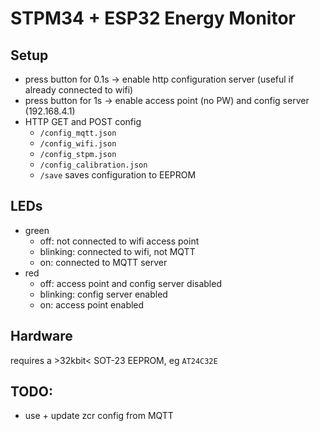 # STPM34 + ESP32 Energy Monitor

## Setup
- press button for 0.1s -> enable http configuration server (useful if already connected to wifi)
- press button for 1s -> enable access point (no PW) and config server (192.168.4.1)
- HTTP GET and POST config
  - `/config_mqtt.json`
  - `/config_wifi.json`
  - `/config_stpm.json`
  - `/config_calibration.json`
  - `/save` saves configuration to EEPROM

## LEDs
- green
  - off: not connected to wifi access point
  - blinking: connected to wifi, not MQTT
  - on: connected to MQTT server
- red
  - off: access point and config server disabled
  - blinking: config server enabled
  - on: access point enabled

## Hardware
requires a >32kbit< SOT-23 EEPROM, eg `AT24C32E`

## TODO:
- use + update zcr config from MQTT
